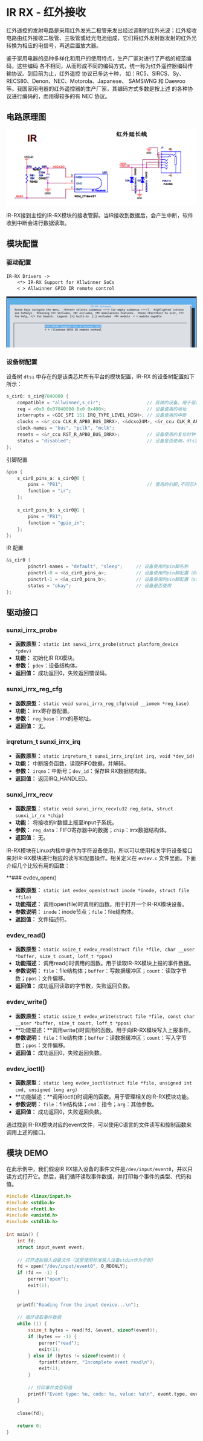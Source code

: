 # IR RX - 红外接收

红外遥控的发射电路是采用红外发光二极管来发出经过调制的红外光波；红外接收电路由红外接收二极管、三极管或硅光电池组成，它们将红外发射器发射的红外光转换为相应的电信号，再送后置放大器。 

鉴于家用电器的品种多样化和用户的使用特点，生产厂家对进行了严格的规范编码，这些编码 各不相同，从而形成不同的编码方式，统一称为红外遥控器编码传输协议。到目前为止，红外遥控 协议已多达十种， 如：RC5、SIRCS、Sy、RECS80、Denon、NEC、Motorola、Japanese、 SAMSWNG 和 Daewoo 等。我国家用电器的红外遥控器的生产厂家，其编码方式多数是按上述 的各种协议进行编码的，而用得较多的有 NEC 协议。

## 电路原理图

![image-20240401150914945](assets/post/ir-rx/image-20240401150914945.png)

IR-RX接到主控的IR-RX模块的接收管脚。当IR接收到数据后，会产生中断，软件收到中断会进行数据读取。

## 模块配置

### 驱动配置

```
IR-RX Drivers ->
	<*> IR-RX Support for Allwinner SoCs
	< > Allwinner GPIO IR remote control
```

![image-20240401232402738](assets/post/ir-rx/image-20240401232402738.png)

### 设备树配置

设备树 `dtsi` 中存在的是该类芯片所有平台的模块配置，IR-RX 的设备树配置如下所示：

```c
s_cir0: s_cir@7040000 {
	compatible = "allwinner,s_cir";					// 具体的设备，用于驱动和设备的绑定
	reg = <0x0 0x07040000 0x0 0x400>;				// 设备使用的地址
	interrupts = <GIC_SPI 151 IRQ_TYPE_LEVEL_HIGH>;	// 设备使用的中断
	clocks = <&r_ccu CLK_R_APB0_BUS_IRRX>, <&dcxo24M>, <&r_ccu CLK_R_APB0_IRRX>;	// 设备使用的时钟
	clock-names = "bus", "pclk", "mclk";											// 使用的时钟名
	resets = <&r_ccu RST_R_APB0_BUS_IRRX>;			// 设备使用的复位时钟
	status = "disabled";							// 设备是否使用，dtsi中设为disabled，会被board.dts中的配置覆盖
};
```

引脚配置

```c
&pio {
	s_cir0_pins_a: s_cir0@0 {
		pins = "PB1";								// 使用的引脚,不同芯片不一样
		function = "ir";
	};

	s_cir0_pins_b: s_cir0@1 {
		pins = "PB1";
		function = "gpio_in";
	};
};
```

IR 配置

```c
&s_cir0 {
		pinctrl-names = "default", "sleep";		// 设备使用的pin脚名称
		pinctrl-0 = <&s_cir0_pins_a>;			// 设备使用的pin脚配置（default）
		pinctrl-1 = <&s_cir0_pins_b>;			// 设备使用的pin脚配置（sleep）
		status = "okay";						// 设备是否使用
};
```

## 驱动接口

### sunxi_irrx_probe

- **函数原型：** `static int sunxi_irrx_probe(struct platform_device *pdev)`
- **功能：** 初始化IR RX模块。
- **参数：** `pdev`：设备结构体。
- **返回值：** 成功返回0，失败返回错误码。

### sunxi_irrx_reg_cfg

- **函数原型：** `static void sunxi_irrx_reg_cfg(void __iomem *reg_base)`
- **功能：** irrx寄存器配置。
- **参数：** `reg_base`：irrx的基地址。
- **返回值：** 无。

### irqreturn_t sunxi_irrx_irq

- **函数原型：** `static irqreturn_t sunxi_irrx_irq(int irq, void *dev_id)`
- **功能：** 中断服务函数，读取FIFO数据，并解码。
- **参数：** `irqno`：中断号；`dev_id`：保存IR RX数据结构体。
- **返回值：** 返回IRQ_HANDLED。

### sunxi_irrx_recv

- **函数原型：** `static void sunxi_irrx_recv(u32 reg_data, struct sunxi_ir_rx *chip)`
- **功能：** 将接收的ir数据上报至input子系统。
- **参数：** `reg_data`：FIFO寄存器中的数据；`chip`：irrx数据结构体。
- **返回值：** 无。

IR-RX模块在Linux内核中是作为字符设备使用，所以可以使用相关字符设备接口来对IR-RX模块进行相应的读写和配置操作。相关定义在 `evdev.c` 文件里面。下面介绍几个比较有用的函数：

**### evdev_open()

- **函数原型：** `static int evdev_open(struct inode *inode, struct file *file)`
- **功能描述：** 调用open(file)时调用的函数。用于打开一个IR-RX模块设备。
- **参数说明：** `inode`：inode节点；`file`：file结构体。
- **返回值：** 文件描述符。

### evdev_read()

- **函数原型：** `static ssize_t evdev_read(struct file *file, char __user *buffer, size_t count, loff_t *ppos)`
- **功能描述：** 调用read()时调用的函数。用于读取IR-RX模块上报的事件数据。
- **参数说明：** `file`：file结构体；`buffer`：写数据缓冲区；`count`：读取字节数；`ppos`：文件偏移。
- **返回值：** 成功返回读取的字节数，失败返回负数。

### evdev_write()

- **函数原型：** `static ssize_t evdev_write(struct file *file, const char __user *buffer, size_t count, loff_t *ppos)`
- **功能描述：**调用write()时调用的函数。用于向IR-RX模块写入上报事件。
- **参数说明：** `file`：file结构体；`buffer`：读数据缓冲区；`count`：写入字节数；`ppos`：文件偏移。
- **返回值：** 成功返回0，失败返回负数。

### evdev_ioctl()

- **函数原型：** `static long evdev_ioctl(struct file *file, unsigned int cmd, unsigned long arg)`
- **功能描述：**调用ioctl()时调用的函数。用于管理相关的IR-RX模块功能。
- **参数说明：** `file`：file结构体；`cmd`：指令；`arg`：其他参数。
- **返回值：** 成功返回0，失败返回负数。

通过找到IR-RX模块对应的event文件，可以使用C语言的文件读写和控制函数来调用上述的接口。

## 模块 DEMO

在此示例中，我们假设IR RX输入设备的事件文件是`/dev/input/event0`，并以只读方式打开它。然后，我们循环读取事件数据，并打印每个事件的类型、代码和值。

```c
#include <linux/input.h>
#include <stdio.h>
#include <fcntl.h>
#include <unistd.h>
#include <stdlib.h>

int main() {
    int fd;
    struct input_event event;

    // 打开虚拟输入设备文件（这里使用标准输入设备stdin作为示例）
    fd = open("/dev/input/event0", O_RDONLY);
    if (fd == -1) {
        perror("open");
        exit(1);
    }

    printf("Reading from the input device...\n");

    // 循环读取事件数据
    while (1) {
        ssize_t bytes = read(fd, &event, sizeof(event));
        if (bytes == -1) {
            perror("read");
            exit(1);
        } else if (bytes != sizeof(event)) {
            fprintf(stderr, "Incomplete event read\n");
            exit(1);
        }

        // 打印事件类型和值
        printf("Event type: %u, code: %u, value: %u\n", event.type, event.code, event.value);
    }

    close(fd);

    return 0;
}
```

